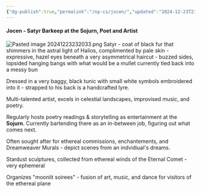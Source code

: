 ```yaml
---
{"dg-publish":true,"permalink":"/np-cs/jocen/","updated":"2024-12-23T23:20:35.542-05:00"}
---
```


#### Jocen - Satyr Barkeep at the Sojurn, Poet and Artist
![Pasted image 20241223232033.png](/img/user/Images/Pasted%20image%2020241223232033.png)
Satyr - coat of black fur that shimmers in the astral light of Halios, complimented by pale skin - expressive, hazel eyes beneath a very asymmetrical haircut - buzzed sides, lopsided hanging bangs with what would be a mullet currently tied back into a messy bun

Dressed in a very baggy, black tunic with small white symbols embroidered into it - strapped to his back is a handcrafted lyre.

Multi-talented artist, excels in celestial landscapes, improvised music, and poetry. 

Regularly hosts poetry readings & storytelling as entertainment at the **Sojurn**. Currently bartending there as an in-between job, figuring out what comes next. 

Often sought after for ethereal commissions, enchantements, and Dreamweaver Murals - depict scenes from an indvidiual's dreams. 

Stardust sculptures, collected from ethereal winds of the Eternal Comet - very ephemeral 

Organizes "moonlit soirees" - fusion of art, music, and dance for visitors of the ethereal plane
